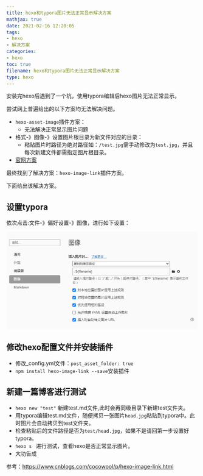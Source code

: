 ```yaml
---
title: hexo和typora图片无法正常显示解决方案
mathjax: true
date: 2021-02-16 12:20:05
tags:
- hexo
- 解决方案
categories:
- hexo
toc: true
filename: hexo和typora图片无法正常显示解决方案
type: hexo
---
```


安装完hexo后遇到了一个坑，使用typora编辑后hexo图片无法正常显示。

尝试网上普遍给出的以下方案均无法解决问题。

<!-- more -->

- `hexo-asset-image`插件方案：
  - 无法解决正常显示图片问题
- 格式-》图像-》设置图片根目录为新文件对应的目录：
  - 粘贴图片时路径为绝对路径如：`/test.jpg`需手动修改为`test.jpg`，并且每次新建文件都需指定图片根目录。
- [官网方案](https://hexo.io/zh-cn/docs/asset-folders)

最终找到了解决方案：`hexo-image-link`插件方案。

下面给出该解决方案。

## 设置typora

依次点击:文件-》偏好设置-》图像，进行如下设置：

![image-20210216122611302](hexo%E5%92%8Ctypora%E5%9B%BE%E7%89%87%E6%97%A0%E6%B3%95%E6%AD%A3%E5%B8%B8%E6%98%BE%E7%A4%BA%E8%A7%A3%E5%86%B3%E6%96%B9%E6%A1%88/image-20210216122611302.png)

## 修改hexo配置文件并安装插件

- 修改_config.yml文件：`post_asset_folder: true`
- `npm install hexo-image-link --save`安装插件

## 新建一篇博客进行测试

- `hexo new "test"` 新建test.md文件,此时会再同级目录下新建test文件夹。
- 用typora编辑test.md文件，随便拷贝一张图片`head.jpg`粘贴到typora中。此时图片会自动拷贝到test文件夹。
- 检查粘贴后的文件路径是否为`test/head.jpg`，如果不是请回第一步设置好typora。
- `hexo s ` 进行测试，查看hexo是否正常显示图片。
- 大功告成



参考：https://www.cnblogs.com/cocowool/p/hexo-image-link.html

